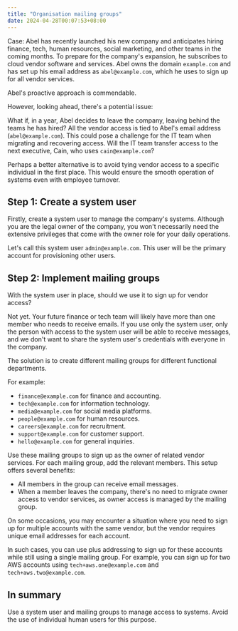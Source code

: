 ```yaml
---
title: "Organisation mailing groups"
date: 2024-04-28T00:07:53+08:00
---
```


Case: Abel has recently launched his new company and anticipates hiring finance, tech, human resources, social marketing, and other teams in the coming months. To prepare for the company's expansion, he subscribes to cloud vendor software and services. Abel owns the domain `example.com` and has set up his email address as `abel@example.com`, which he uses to sign up for all vendor services.

Abel's proactive approach is commendable.

However, looking ahead, there's a potential issue:

What if, in a year, Abel decides to leave the company, leaving behind the teams he has hired? All the vendor access is tied to Abel's email address (`abel@example.com`). This could pose a challenge for the IT team when migrating and recovering access. Will the IT team transfer access to the next executive, Cain, who uses `cain@example.com`?

Perhaps a better alternative is to avoid tying vendor access to a specific individual in the first place. This would ensure the smooth operation of systems even with employee turnover.

## Step 1: Create a system user

Firstly, create a system user to manage the company's systems. Although you are the legal owner of the company, you won't necessarily need the extensive privileges that come with the owner role for your daily operations.

Let's call this system user `admin@example.com`. This user will be the primary account for provisioning other users.

## Step 2: Implement mailing groups

With the system user in place, should we use it to sign up for vendor access?

Not yet. Your future finance or tech team will likely have more than one member who needs to receive emails. If you use only the system user, only the person with access to the system user will be able to receive messages, and we don't want to share the system user's credentials with everyone in the company.

The solution is to create different mailing groups for different functional departments.

For example:

- `finance@example.com` for finance and accounting.
- `tech@example.com` for information technology.
- `media@example.com` for social media platforms.
- `people@example.com` for human resources.
- `careers@example.com` for recruitment.
- `support@example.com` for customer support.
- `hello@example.com` for general inquiries.

Use these mailing groups to sign up as the owner of related vendor services. For each mailing group, add the relevant members. This setup offers several benefits:

- All members in the group can receive email messages.
- When a member leaves the company, there's no need to migrate owner access to vendor services, as owner access is managed by the mailing group.

On some occasions, you may encounter a situation where you need to sign up for multiple accounts with the same vendor, but the vendor requires unique email addresses for each account.

In such cases, you can use plus addressing to sign up for these accounts while still using a single mailing group. For example, you can sign up for two AWS accounts using `tech+aws.one@example.com` and `tech+aws.two@example.com`.

## In summary

Use a system user and mailing groups to manage access to systems. Avoid the use of individual human users for this purpose.

